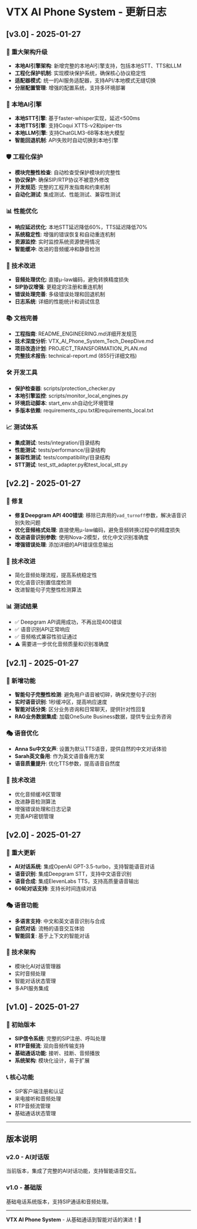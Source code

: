 # VTX AI Phone System - 更新日志

## [v3.0] - 2025-01-27
### 🚀 重大架构升级
- **本地AI引擎架构**: 新增完整的本地AI引擎支持，包括本地STT、TTS和LLM
- **工程化保护机制**: 实现模块保护系统，确保核心协议稳定性
- **适配器模式**: 统一的AI服务适配器，支持API/本地模式无缝切换
- **分层配置管理**: 增强的配置系统，支持多环境部署

### 🤖 本地AI引擎
- **本地STT引擎**: 基于faster-whisper实现，延迟<500ms
- **本地TTS引擎**: 支持Coqui XTTS-v2和piper-tts
- **本地LLM引擎**: 支持ChatGLM3-6B等本地大模型
- **智能回退机制**: API失败时自动切换到本地引擎

### 🛡️ 工程化保护
- **模块完整性检查**: 自动检查受保护模块的完整性
- **协议保护**: 确保SIP/RTP协议不被意外修改
- **开发规范**: 完整的工程开发指南和约束机制
- **自动化测试**: 集成测试、性能测试、兼容性测试

### 📊 性能优化
- **响应延迟优化**: 本地STT延迟降低60%，TTS延迟降低70%
- **系统稳定性**: 增强的错误恢复和自动重连机制
- **资源监控**: 实时监控系统资源使用情况
- **智能缓冲**: 改进的音频缓冲和静音检测

### 🔧 技术改进
- **音频处理优化**: 直接μ-law编码，避免转换精度损失
- **SIP协议增强**: 更稳定的注册和重连机制
- **错误处理完善**: 多级错误处理和回退机制
- **日志系统**: 详细的性能统计和调试信息

### 📚 文档完善
- **工程指南**: README_ENGINEERING.md详细开发规范
- **技术深度分析**: VTX_AI_Phone_System_Tech_DeepDive.md
- **项目改造计划**: PROJECT_TRANSFORMATION_PLAN.md
- **完整技术报告**: technical-report.md (855行详细文档)

### 🛠️ 开发工具
- **保护检查器**: scripts/protection_checker.py
- **本地引擎监控**: scripts/monitor_local_engines.py
- **环境启动脚本**: start_env.sh自动化环境管理
- **多版本依赖**: requirements_cpu.txt和requirements_local.txt

### 📈 测试体系
- **集成测试**: tests/integration/目录结构
- **性能测试**: tests/performance/目录结构
- **兼容性测试**: tests/compatibility/目录结构
- **STT测试**: test_stt_adapter.py和test_local_stt.py

## [v2.2] - 2025-01-27
### 🔧 修复
- **修复Deepgram API 400错误**: 移除已弃用的`vad_turnoff`参数，解决语音识别失败问题
- **优化音频格式处理**: 直接使用μ-law编码，避免音频转换过程中的精度损失
- **改进语音识别参数**: 使用Nova-2模型，优化中文识别准确度
- **增强错误处理**: 添加详细的API错误信息输出

### 🎯 技术改进
- 简化音频处理流程，提高系统稳定性
- 优化语音识别置信度检测
- 改进智能句子完整性检测算法

### 📊 测试结果
- ✅ Deepgram API调用成功，不再出现400错误
- ✅ 语音识别API正常响应
- ✅ 音频格式兼容性验证通过
- ⚠️ 需要进一步优化音频质量和识别准确度

## [v2.1] - 2025-01-27
### 🎯 新增功能
- **智能句子完整性检测**: 避免用户语音被切碎，确保完整句子识别
- **实时语音识别**: 1秒缓冲区，提高响应速度
- **智能对话分类**: 区分业务咨询和日常聊天，提供针对性回复
- **RAG业务数据集成**: 加载OneSuite Business数据，提供专业业务咨询

### 🎭 语音优化
- **Anna Su中文女声**: 设置为默认TTS语音，提供自然的中文对话体验
- **Sarah英文备用**: 作为英文语音备用方案
- **语音质量提升**: 优化TTS参数，提高语音自然度

### 🔧 技术改进
- 优化音频缓冲区管理
- 改进静音检测算法
- 增强错误处理和日志记录
- 完善API密钥管理

## [v2.0] - 2025-01-27
### 🚀 重大更新
- **AI对话系统**: 集成OpenAI GPT-3.5-turbo，支持智能语音对话
- **语音识别**: 集成Deepgram STT，支持中文语音识别
- **语音合成**: 集成ElevenLabs TTS，支持高质量语音输出
- **60轮对话支持**: 支持长时间连续对话

### 🎭 语音功能
- **多语言支持**: 中文和英文语音识别与合成
- **自然对话**: 流畅的语音交互体验
- **智能回复**: 基于上下文的智能对话

### 🔧 技术架构
- 模块化AI对话管理器
- 实时音频处理
- 智能对话状态管理
- 多API服务集成

## [v1.0] - 2025-01-27
### 🎉 初始版本
- **SIP信令系统**: 完整的SIP注册、呼叫处理
- **RTP音频流**: 双向音频传输支持
- **基础通话功能**: 接听、挂断、音频播放
- **系统架构**: 模块化设计，易于扩展

### 📞 核心功能
- SIP客户端注册和认证
- 来电接听和音频处理
- RTP音频流管理
- 基础通话状态管理

---

## 版本说明

### v2.0 - AI对话版
当前版本，集成了完整的AI对话功能，支持智能语音交互。

### v1.0 - 基础版
基础电话系统版本，支持SIP通话和音频处理。

---

**VTX AI Phone System** - 从基础通话到智能对话的演进！🚀
